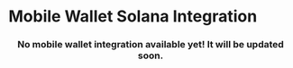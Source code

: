 # Mobile Wallet Solana Integration

<h3 align="center">
  No mobile wallet integration available yet! It will be updated soon.
</h3>
